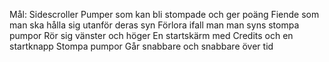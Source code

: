 Mål: 
Sidescroller
Pumper som kan bli stompade och ger poäng
Fiende som man ska hålla sig utanför deras syn
Förlora ifall man man syns stompa pumpor
Rör sig vänster och höger
En startskärm med Credits och en startknapp
Stompa pumpor
Går snabbare och snabbare över tid
